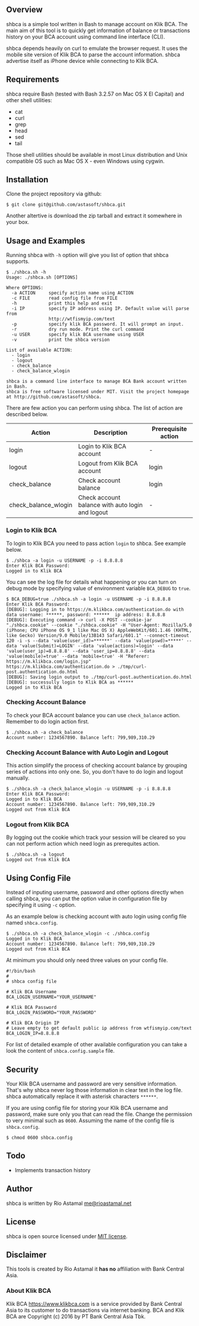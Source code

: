 ## Overview
shbca is a simple tool written in Bash to manage account on Klik BCA.
The main aim of this tool is to quickly get information of balance or
transactions history on your BCA account using
command line interface (CLI).

shbca depends heavily on curl to emulate the browser request.
It uses the mobile site version of Klik BCA to parse the account information.
shbca advertise itself as iPhone device while connecting to Klik BCA.

## Requirements

shbca require Bash (tested with Bash 3.2.57 on Mac OS X El Capital) and other shell utilities:

* cat
* curl
* grep
* head
* sed
* tail

Those shell utilities should be available in most Linux distribution and Unix
compatible OS such as Mac OS X - even Windows using cygwin.

## Installation

Clone the project repository via github:

```
$ git clone git@github.com/astasoft/shbca.git
```

Another altertive is download the zip tarball and extract it somewhere in your box.

## Usage and Examples

Running shbca with `-h` option will give you list of option that shbca supports.

```
$ ./shbca.sh -h
Usage: ./shbca.sh [OPTIONS]

Where OPTIONS:
  -a ACTION     specify action name using ACTION
  -c FILE       read config file from FILE
  -h            print this help and exit
  -i IP         specify IP address using IP. Default value will parse from
                http://wtfismyip.com/text
  -p            specify klik BCA password. It will prompt an input.
  -r            dry run mode. Print the curl command
  -u USER       specify klik BCA username using USER
  -v            print the shbca version

List of available ACTION:
  - login
  - logout
  - check_balance
  - check_balance_wlogin

shbca is a command line interface to manage BCA Bank account written in Bash.
shbca is free software licensed under MIT. Visit the project homepage
at http://github.com/astasoft/shbca.
```

There are few action you can perform using shbca. The list of action are described below.

Action | Description | Prerequisite action
-------|-------------|--------------------
login  | Login to Klik BCA account | -
logout | Logout from Klik BCA account | login
check_balance | Check account balance | login
check_balance_wlogin | Check account balance with auto login and logout | -

### Login to Klik BCA

To login to Klik BCA you need to pass action `login` to shbca. See example below.

```
$ ./shbca -a login -u USERNAME -p -i 8.8.8.8
Enter Klik BCA Password:
Logged in to Klik BCA
```

You can see the log file for details what happening or you can turn on
debug mode by specifying value of environment variable `BCA_DEBUG` to `true`.

```
$ BCA_DEBUG=true ./shbca.sh -a login -u USERNAME -p -i 8.8.8.8
Enter Klik BCA Password:
[DEBUG]: Logging in to https://m.klikbca.com/authentication.do with data username: ******, password: ******  ip address: 8.8.8.8
[DEBUG]: Executing command -> curl -X POST --cookie-jar "./shbca.cookie" --cookie "./shbca.cookie" -H "User-Agent: Mozilla/5.0 (iPhone; CPU iPhone OS 9_1 like Mac OS X) AppleWebKit/601.1.46 (KHTML, like Gecko) Version/9.0 Mobile/13B143 Safari/601.1" --connect-timeout 120 -i -s --data 'value(user_id)=******' --data 'value(pswd)=*****' --data 'value(Submit)=LOGIN' --data 'value(actions)=login' --data 'value(user_ip)=8.8.8.8' --data 'user_ip=8.8.8.8' --data 'value(mobile)=true' --data 'mobile=true' -H "Referer: https://m.klikbca.com/login.jsp" https://m.klikbca.com/authentication.do > ./tmp/curl-post.authentication.do.html
[DEBUG]: Saving login output to ./tmp/curl-post.authentication.do.html
[DEBUG]: successully login to Klik BCA as ******
Logged in to Klik BCA
```

### Checking Account Balance

To check your BCA account balance you can use `check_balance` action. Remember to do login action first.

```
$ ./shbca.sh -a check_balance
Account number: 1234567890. Balance left: 799,989,310.29
```

### Checking Account Balance with Auto Login and Logout

This action simplify the process of checking account balance by grouping series of actions into only one. So, you don't have to do login and logout manually.

```
$ ./shbca.sh -a check_balance_wlogin -u USERNAME -p -i 8.8.8.8
Enter Klik BCA Password:
Logged in to Klik BCA
Account number: 1234567890. Balance left: 799,989,310.29
Logged out from Klik BCA
```

### Logout from Klik BCA

By logging out the cookie which track your session will be cleared so you can not perform action which need login as prerequites action.

```
$ ./shbca.sh -a logout
Logged out from Klik BCA
```

## Using Config File

Instead of inputing username, password and other options directly when calling shbca, you can put the option value in configuration file by specifying it using
`-c` option.

As an example below is checking account with auto login using config file named `shbca.config`.

```
$ ./shbca.sh -a check_balance_wlogin -c ./shbca.config
Logged in to Klik BCA
Account number: 1234567890. Balance left: 799,989,310.29
Logged out from Klik BCA
```

At minimum you should only need three values on your config file.

```
#!/bin/bash
#
# shbca config file

# Klik BCA Username
BCA_LOGIN_USERNAME="YOUR_USERNAME"

# Klik BCA Password
BCA_LOGIN_PASSWORD="YOUR_PASSWORD"

# Klik BCA Origin IP
# Leave empty to get default public ip address from wtfismyip.com/text
BCA_LOGIN_IP=8.8.8.8
```

For list of detailed example of other available configuration you can take a look the content of `shbca.config.sample` file.

## Security

Your Klik BCA username and password are very sensitive information.
That's why shbca never log those information in clear text in the log file.
shbca automatically replace it with asterisk characters `******`.

If you are using config file for storing your Klik BCA username and password,
make sure only you that can read the file. Change the permission to very minimal
such as `0600`. Assuming the name of the config file is `shbca.config`.

```
$ chmod 0600 shbca.config
```

## Todo

- Implements transaction history

## Author

shbca is written by Rio Astamal <me@rioastamal.net>

## License

shbca is open source licensed under [MIT license](http://opensource.org/licenses/MIT).

## Disclaimer

This tools is created by Rio Astamal it **has no** affiliation
with Bank Central Asia.

### About Klik BCA

Klik BCA https://www.klikbca.com is a service provided by
Bank Central Asia to its customer to do transactions via
internet banking. BCA and Klik BCA are Copyright (c) 2016 by PT Bank Central Asia Tbk.